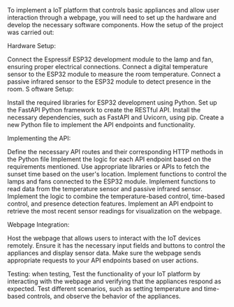 To implement a IoT platform that controls basic appliances and allow user interaction through a webpage, 
you will need to set up the hardware and develop the necessary software components. 
How the setup of the project was carried out:

Hardware Setup:

Connect the Espressif ESP32 development module to the lamp and fan, ensuring proper electrical connections.
Connect a digital temperature sensor  to the ESP32 module to measure the room temperature.
Connect a passive infrared sensor to the ESP32 module to detect presence in the room.
S
oftware Setup:

Install the required libraries for ESP32 development using Python.
Set up the FastAPI Python framework to create the RESTful API. Install the necessary dependencies, such as FastAPI and Uvicorn, using pip.
Create a new Python file to implement the API endpoints and functionality.

Implementing the API:

Define the necessary API routes and their corresponding HTTP methods in the Python file
Implement the logic for each API endpoint based on the requirements mentioned.
Use appropriate libraries or APIs to fetch the sunset time based on the user's location.
Implement functions to control the lamps and fans connected to the ESP32 module.
Implement functions to read data from the temperature sensor and passive infrared sensor.
Implement the logic to combine the temperature-based control, time-based control, and presence detection features.
Implement an API endpoint to retrieve the most recent sensor readings for visualization on the webpage.

Webpage Integration:

Host the webpage that allows users to interact with the IoT devices remotely. Ensure it has the necessary input fields and buttons to control the appliances and display sensor data.
Make sure the webpage sends appropriate requests to your API endpoints based on user actions.


Testing:
when testing,
Test the functionality of your IoT platform by interacting with the webpage and verifying that the appliances respond as expected.
Test different scenarios, such as setting temperature and time-based controls, and observe the behavior of the appliances.
